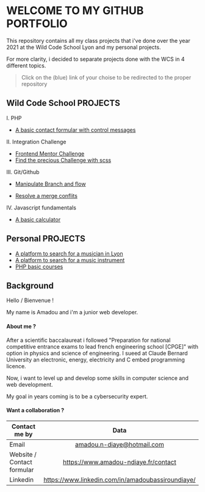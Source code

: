 # WELCOME TO MY GITHUB PORTFOLIO

This repository contains all my class projects that i've done over the year 2021 at the Wild Code School Lyon and my personal projects.

For more clarity, i decided to separate projects done with the WCS in 4 different topics.

> Click on the (blue) link of your choise to be redirected to the proper repository

## Wild Code School PROJECTS

I. PHP
 - [A basic contact formular with control messages](https://github.com/Bachir-Ndiaye/Form)

II. Integration Challenge

 - [Frontend Mentor Challenge](https://github.com/Bachir-Ndiaye/crowdfunding-product-page-main)
 - [Find the precious Challenge with scss](https://github.com/Bachir-Ndiaye/findThePrecious/tree/master)

III. Git/Github

 - [Manipulate Branch and flow](https://github.com/Bachir-Ndiaye/website-flow)

 - [Resolve a merge conflits](https://github.com/Bachir-Ndiaye/merge-conflits)
  
IV. Javascript fundamentals

 - [A basic calculator](https://github.com/Bachir-Ndiaye/calculator-js)


## Personal PROJECTS

 - [A platform to search for a musician in Lyon](https://github.com/Bachir-Ndiaye/ProjetWCS-LesMusiciens)
 - [A platform to search for a music instrument](https://github.com/Bachir-Ndiaye/AmadousStore)
 - [PHP basic courses](https://github.com/Bachir-Ndiaye/Week3ResumePHP)

## Background
Hello / Bienvenue ! 

My name is Amadou and i'm a junior web developer. 

#### About me ?

After a scientific baccalaureat i followed "Preparation for national competitive entrance exams to lead french engineering school [CPGE]" with option in physics and science of engineering. I sueed at Claude Bernard University an electronic, energy, electricity and C embed programming licence.

Now, i want to level up and develop some skills in computer science and web development.

My goal in years coming is to be a cybersecurity expert.

#### Want a collaboration ?

| Contact me by        | Data           |
| ------------- |:-------------:|
| Email      | amadou.n-diaye@hotmail.com |
| Website / Contact formular     |  https://www.amadou-ndiaye.fr/contact     |
| Linkedin | https://www.linkedin.com/in/amadoubassiroundiaye/      |



  
